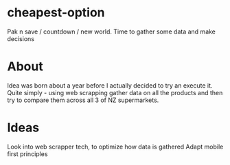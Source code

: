 # cheapest-option
Pak n save / countdown / new world. Time to gather some data and make decisions

# About

Idea was born about a year before I actually decided to try an execute it. Quite simply - using web scrapping gather data on all the products and then try to compare them across all 3 of NZ supermarkets.

# Ideas

Look into web scrapper tech, to optimize how data is gathered
Adapt mobile first principles
